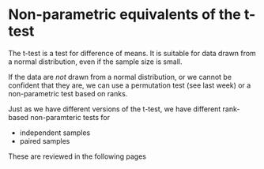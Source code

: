 # Non-parametric equivalents of the t-test

The t-test is a test for difference of means. It is suitable for data
drawn from a normal distribution, even if the sample size is small.

If the data are *not* drawn from a normal distribution, or we cannot be
confident that they are, we can use a permutation test (see last week)
or a non-parametric test based on ranks.

Just as we have different versions of the t-test, we have different rank-based
non-paramteric tests for

* independent samples
* paired samples

These are reviewed in the following pages
